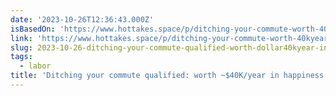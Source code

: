 ```yaml
---
date: '2023-10-26T12:36:43.000Z'
isBasedOn: 'https://www.hottakes.space/p/ditching-your-commute-worth-40kyear'
link: 'https://www.hottakes.space/p/ditching-your-commute-worth-40kyear'
slug: 2023-10-26-ditching-your-commute-qualified-worth-dollar40kyear-in-happiness
tags:
  - labor
title: 'Ditching your commute qualified: worth ~$40K/year in happiness'
---
```


